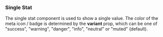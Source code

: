 ### Single Stat

The single stat component is used to show a single value. The color of the meta icon / badge is determined by the **variant** prop, which can be one of "success", "warning", "danger", "info", "neutral" or "muted" (default).
